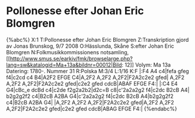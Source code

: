 # Pollonesse efter Johan Eric Blomgren

{%abc%}
X:1
T:Pollonesse efter Johan Eric Blomgren
Z:Transkription gjord av Jonas Brunskog, 9/7 2008
O:Hässlunda, Skåne
S:efter Johan Eric Blomgren
N:Folkmusikkommissionens notsamling, [[http://www.smus.se/earkiv/fmk/browselarge.php?lang=sw&katalogid=Ma+13a&bildnr=00012|Bild: 12]] Volym: Ma 13a Datering: 1780-. Nummer 31
R:Polska
M:3/4
L:1/16
K:F
|:F4 A4 c4|fefa gfeg f4|c2cd c4 B4|A2F2 EFGE C4|A,2F2 A,2F2 A,2F2|F2A2c2e2 gfed|
A,2F2 A,2F2 A,2F2|F2A2c2e2 gfed|c2e2 gfed cdcB|ABAF EFGE F4:|
|:C4 E4 G4|cBc_e dcBd c4|c2de f2g2a2b2|d2c=B c8|c'2a2a2g2 f4|c2dc B2cB A4|
b2g2g2f2 c4|B2cB A2BA G4|c'2a2a2g2 f4|c2dc B2cB A4|b2g2g2f2 c4|B2cB A2BA G4|
|A,2F2 A,2F2 A,2F2|F2A2c2e2 gfed|A,2F2 A,2F2 A,2F2|F2A2c2e2 gfed|c2e2 gfed cdcB|ABAG EFGE F4:|
{%endabc%}

